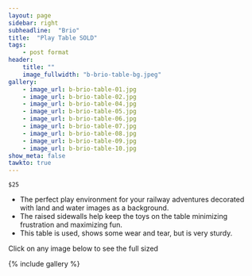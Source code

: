 ```yaml
---
layout: page
sidebar: right
subheadline:  "Brio"
title:  "Play Table SOLD"
tags:
    - post format
header:
    title: ""
    image_fullwidth: "b-brio-table-bg.jpeg"
gallery:
    - image_url: b-brio-table-01.jpg
    - image_url: b-brio-table-02.jpg
    - image_url: b-brio-table-04.jpg
    - image_url: b-brio-table-05.jpg
    - image_url: b-brio-table-06.jpg
    - image_url: b-brio-table-07.jpg
    - image_url: b-brio-table-08.jpg
    - image_url: b-brio-table-09.jpg
    - image_url: b-brio-table-10.jpg
show_meta: false
tawkto: true
---
```

`$25`

- The perfect play environment for your railway adventures decorated with land and water images as a background. 
- The raised sidewalls help keep the toys on the table minimizing frustration and maximizing fun. 
- This table is used, shows some wear and tear, but is very sturdy. 

<p>Click on any image below to see the full sized </p>

{% include gallery %}
